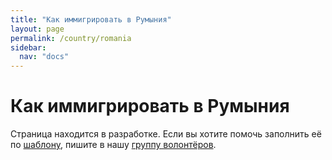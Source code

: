 ```yaml
---
title: "Как иммигрировать в Румыния"
layout: page
permalink: /country/romania
sidebar:
  nav: "docs"
---
```


# Как иммигрировать в Румыния

Страница находится в разработке. Если вы хотите помочь заполнить её по [шаблону](/template), пишите в нашу [группу волонтёров](https://t.me/+FHi3FnJaoWJkMDAx).
